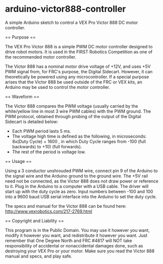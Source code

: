 arduino-victor888-controller
============================

A simple Arduino sketch to control a VEX Pro Victor 888 DC motor controller. 

== Purpose ==

The VEX Pro Victor 888 is a simple PWM DC motor controller designed to drive robot motors. It is used in the FIRST Robotics Competition as one of the recommended motor controller.

The Victor 888 has a nominal motor drive voltage of +12V, and uses +5V PWM signal from, for FRC's purpose, the Digital Sidecart. However, it can theoretically be powered using any microcontroller. If a special purpose arises that the Victor 888 be used outside of the FRC or VEX kits, an Arduino may be used to control the motor controller.

== Waveform ==

The Victor 888 compares the PWM voltage (usually carried by the white/yellow line in most 3 wire PWM cables) with the PWM ground. The PWM protocol, obtained through probing of the output of the Digital Sidecart is detailed below:

* Each PWM period lasts 5 ms.
* The voltage high time is defined as the following, in microseconds: 8x(Duty Cycle) + 1600 , in which Duty Cycle ranges from -100 (full backwards) to +10) (full forwards).
* The rest of the period is voltage low.

== Usage ==

Using a 3 conductor unshrouded PWM wire, connect pin 9 of the Arduino to the signal wire and the Arduino ground to the ground wire. The +5V rail need not be connected, as the Victor 888 does not draw power or reference to it.
Plug in the Arduino to a computer with a USB cable. The driver will start up with the duty cycle as zero. Input numbers between -100 and 100 into a 9600 baud USB serial interface into the Arduino to set the duty cycle.

The specs and manual for the Victor 888 can be found here: http://www.vexrobotics.com/217-2769.html 

== Copyright and Liability ==

This program is in the Public Domain. You may use it however you want, modify it however you want, and redistribute it however you want. Just remember that One Degree North and FRC #4817 will NOT take responsibility of accidental or nonaccidental damages done, such as destroying your VEX Pro or your motor. Make sure you read the Victor 888 manual and specs, and play safe. 
